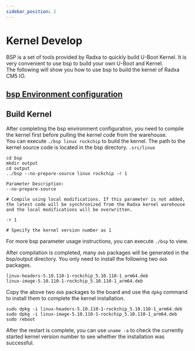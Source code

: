 ```yaml
---
sidebar_position: 2
---
```


# Kernel Develop

BSP is a set of tools provided by Radxa to quickly build U-Boot Kernel. It is very convenient to use bsp to build your own U-Boot and Kernel.  
The following will show you how to use bsp to build the kernel of Radxa CM5 IO.

## [bsp Environment configuration](https://radxa-repo.github.io/bsp/)

## Build Kernel

After completing the bsp environment configuration, you need to compile the kernel first before pulling the kernel code from the warehouse.  
You can execute `./bsp linux rockchip` to build the kernel. The path to the kernel source code is located in the bsp directory. `.src/linux`

```
cd bsp
mkdir output
cd output
../bsp --no-prepare-source linux rockchip -r 1

Parameter Description:
--no-prepare-source

# Compile using local modifications. If this parameter is not added, the latest code will be synchronized from the Radxa kernel warehouse and the local modifications will be overwritten.

-r 1

# Specify the kernel version number as 1
```

For more bsp parameter usage instructions, you can execute `./bsp` to view.

After compilation is completed, many `deb` packages will be generated in the bsp/output directory. You only need to install the following two `deb` packages.

```
linux-headers-5.10.110-1-rockchip_5.10.110-1_arm64.deb
linux-image-5.10.110-1-rockchip_5.10.110-1_arm64.deb
```

Copy the above two `deb` packages to the board and use the `dpkg` command to install them to complete the kernel installation.

```
sudo dpkg -i linux-headers-5.10.110-1-rockchip_5.10.110-1_arm64.deb
sudo dpkg -i linux-image-5.10.110-1-rockchip_5.10.110-1_arm64.deb
sudo reboot
```

After the restart is complete, you can use `uname -a` to check the currently started kernel version number to see whether the installation was successful.
